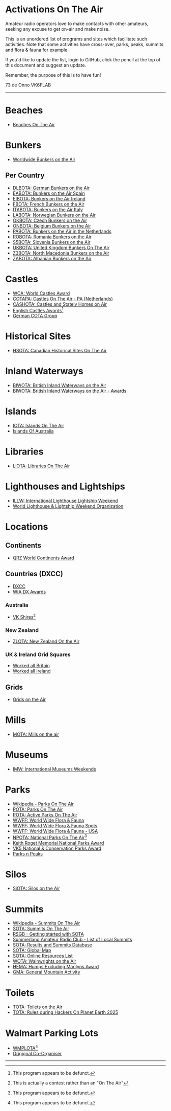 # Activations On The Air

Amateur radio operators love to make contacts with other amateurs, seeking any excuse to get on-air and make noise.

This is an unordered list of programs and sites which facilitate such activities. Note that some activities have cross-over, parks, peaks, summits and flora &amp; fauna for example.

If you'd like to update the list, login to GitHub, click the pencil at the top of this document and suggest an update.

Remember, the purpose of this is to have fun!

73 de Onno VK6FLAB

---
# Beaches
* [Beaches On The Air](https://www.beachesontheair.com)

# Bunkers
* [Worldwide Bunkers on the Air](https://wwbota.org/)

## Per Country
* [DLBOTA: German Bunkers on the Air](https://dlbota.de/)
* [EABOTA: Bunkers on the Air Spain](https://eabota.es/)
* [EIBOTA: Bunkers on the Air Ireland](https://wwbota.org/eibota/)
* [FBOTA: French Bunkers on the Air](https://www.qsl.net/f1lpt/)
* [ITABOTA: Bunkers on the Air Italy](https://wwbota.org/itabota/)
* [LABOTA: Norwegian Bunkers on the Air](https://wwbota.org/labota/)
* [OKBOTA: Czech Bunkers on the Air](http://www.okbota.cz/)
* [ONBOTA: Belgium Bunkers on the Air](https://onbota.be/home)
* [PABOTA: Bunkers on the Air in the Netherlands](https://pa3efr.nl/index.php/miscellaneous/dutch-bunkers-on-the-air-pabota)
* [ROBOTA: Romania Bunkers on the Air](https://www.robota.org.ro/)
* [S5BOTA: Slovenia Bunkers on the Air](https://wwbota.org/s5bota-2/)
* [UKBOTA: United Kingdom Bunkers On The Air](https://bunkersontheair.org/site/)
* [Z3BOTA: North Macedonia Bunkers on the Air](https://wwbota.org/z3bota/)
* [ZABOTA: Albanian Bunkers on the Air](https://wwbota.org/zabota/)

# Castles
* [WCA: World Castles Award](https://wcagroup.org)
* [COTAPA: Castles On The Air - PA (Netherlands)](https://www.cotapa.org/)
* [CASHOTA: Castles and Stately Homes on Air](https://www.facebook.com/groups/226154851899/)
* [English Castles Awards](https://web.archive.org/web/20240620001507/https://englishcastlesawards.uk/)[^1]
* [German COTA Group](https://www.cotagroup.org/cotagroup/cota-team/dl-wca/)

# Historical Sites
* [HSOTA: Canadian Historical Sites On The Air](https://www.hsota.org/)

# Inland Waterways
* [BIWOTA: British Inland Waterways on the Air](https://www.nharg.org.uk/biwota)
* [BIWOTA: British Inland Waterways on the Air - Awards](https://www.nharg.org.uk/content/biwota-awards)

# Islands
* [IOTA: Islands On The Air](https://www.iota-world.org)
* [Islands Of Australia](https://www.wia.org.au/members/wiadxawards/islandsofaustralia/)

# Libraries
* [LiOTA: Libraries On The Air](https://k4fmh.com/2023/07/05/liota-libraries-on-the-air/)

# Lighthouses and Lightships
* [ILLW: International Lighthouse Lightship Weekend](https://illw.net/)
* [World Lighthouse &amp; Lightship Weekend Organization](https://wllw.org/index.php/en/)

# Locations

## Continents
* [QRZ World Continents Award](https://www.qrz.com/awards/WCA/)

## Countries (DXCC)
* [DXCC](https://www.arrl.org/dxcc)
* [WIA DX Awards](https://www.wia.org.au/members/wiadxawards/about/)

### Australia
* [VK Shires](https://parksnpeaks.org/showAward.php?award=SHIRES)[^2]

### New Zealand
* [ZLOTA: New Zealand On the Air](https://parksnpeaks.org/showAward.php?award=ZLOTA)

### UK &amp; Ireland Grid Squares
* [Worked all Britain](https://wab.intermip.net/default.php)
* [Worked all Ireland](https://www.irts.ie/cgi/st.cgi?wai)

## Grids
* [Grids on the Air](https://gridsontheair.com/)

# Mills
* [MOTA: Mills on the air](https://www.nharg.org.uk/content/about-mills-air-mota)

# Museums
* [IMW: International Museums Weekends](https://www.radio-amateur-events.org/IMW/)

# Parks
* [Wikipedia - Parks On The Air](https://en.wikipedia.org/wiki/Parks_On_The_Air)
* [POTA: Parks On The Air](https://parksontheair.com/)
* [POTA: Active Parks On The Air](https://pota.app/)
* [WWFF: World Wide Flora &amp; Fauna](https://wwff.co/)
* [WWFF: World Wide Flora &amp; Fauna Spots](https://spots.wwff.co/spots)
* [WWFF: World Wide Flora &amp; Fauna - USA](https://wwffkff.wordpress.com/)
* [NPOTA: National Parks On The Air](https://www.arrl.org/NPOTA)[^1]
* [Keith Roget Memorial National Parks Award](https://groups.io/g/krmnpa)
* [VK5 National & Conservation Parks Award](https://parksnpeaks.org/showAward.php?award=SANPCPA)
* [Parks n Peaks](http://www.parksnpeaks.org/)

# Silos
* [SiOTA: Silos on the Air](https://parksnpeaks.org/showAward.php?award=SiOTA)

# Summits
* [Wikipedia - Summits On The Air](https://en.wikipedia.org/wiki/Summits_On_The_Air)
* [SOTA: Summits On The Air](https://www.sota.org.uk/)
* [RSGB - Getting started with SOTA](https://rsgb.org/main/beyond-exams-building-experience/logbook-explorer-getting-started/rsgb-logbook-explorer-summits-on-the-air/)
* [Summerland Amateur Radio Club - List of Local Summits](https://sarc.org.au/sota/)
* [SOTA: Results and Summits Database](https://www.sotadata.org.uk/)
* [SOTA: Global Map](https://www.sotamaps.org/)
* [SOTA: Online Resources List](https://www.sota.org.uk/Online-Resources)
* [WOTA: Wainwrights on the Air](https://www.wota.org.uk/)
* [HEMA: Humps Excluding Marilyns Award](http://www.hema.org.uk/)
* [GMA: General Mountain Activity](https://www.cqgma.org/start.php)

# Toilets
* [TOTA: Toilets on the Air](https://totawatch.de/)
* [TOTA: Rules during Hackers On Planet Earth 2025](https://hope-16.totawatch.de/rules/)

# Walmart Parking Lots
* [WMPLOTA](https://web.archive.org/web/20241205100016/https://www.wmplota.org/)[^1]
* [Origignal Co-Organiser](https://www.adamwhitney.net)

---

[^1]: This program appears to be defunct.
[^2]: This is actually a contest rather than an "On The Air"
